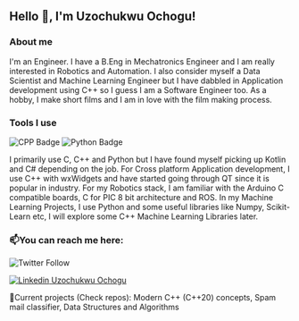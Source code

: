 <!--
**uzoochogu/uzoochogu** is a ✨ _special_ ✨ repository because its `README.md` (this file) appears on your GitHub profile.

Here are some ideas to get you started:

- 🔭 I’m currently working on ...
- 🌱 I’m currently learning ...
- 👯 I’m looking to collaborate on ...
- 🤔 I’m looking for help with ...
- 💬 Ask me about ...
- 📫 How to reach me: ...
- 😄 Pronouns: ...
- ⚡ Fun fact: ...
-->

## Hello 👋, I'm Uzochukwu Ochogu!

### About me
I'm an Engineer. I have a B.Eng in Mechatronics Engineer and I am really interested in Robotics and Automation. I also consider myself a Data Scientist and Machine Learning Engineer but I have dabbled in Application development using C++ so I guess I am a Software Engineer too. As a hobby, I make short films and I am in love with the film making process.


### Tools I use
![CPP Badge](https://img.shields.io/badge/C++-blue.svg?style=flat&logo=c%2B%2B) ![Python Badge](https://img.shields.io/badge/-Python-yellow?logo=Python&style=flat)

I primarily use C, C++ and Python but I have found myself picking up Kotlin and C# depending on the job. 
For Cross platform Application development, I use C++ with wxWidgets and have started going through QT since it is popular in industry.
For my Robotics stack, I am familiar with the Arduino C compatible boards, C for PIC 8 bit architecture and ROS.
In my Machine Learning Projects, I use Python and some useful libraries like Numpy, Scikit-Learn etc, I will explore some C++ Machine Learning Libraries later.

### 📫You can reach me here:

![Twitter Follow](https://img.shields.io/twitter/follow/uzo_ochogu?label=%40uzo_ochogu&style=social) 
<!-- https://twitter.com/uzo_ochogu -->
[![Linkedin](https://i.stack.imgur.com/gVE0j.png) Uzochukwu Ochogu](https://www.linkedin.com/in/uzochukwu-ochogu-chibueze)


 🔭Current projects (Check repos): Modern C++ (C++20) concepts, Spam mail classifier, Data Structures and Algorithms

